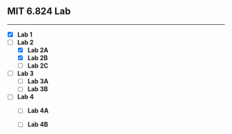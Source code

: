 ## MIT 6.824 Lab

***

* [x] **Lab 1**
* [ ] **Lab 2**
  * [x] **Lab 2A**
  * [x] **Lab 2B**
  * [ ] **Lab 2C**
* [ ] **Lab 3**
  * [ ] **Lab 3A**
  * [ ] **Lab 3B**
* [ ] **Lab 4**
  * [ ] **Lab 4A**
  * [ ] **Lab 4B**


